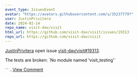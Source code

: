 ```yaml
---
event_type: IssuesEvent
avatar: "https://avatars.githubusercontent.com/u/35237779?"
user: JustinPrivitera
date: 2024-02-14
repo_name: visit-dav/visit
html_url: https://github.com/visit-dav/visit/issues/19313
repo_url: https://github.com/visit-dav/visit
---
```


<a href='https://github.com/JustinPrivitera' target='_blank'>JustinPrivitera</a> open issue <a href='https://github.com/visit-dav/visit/issues/19313' target='_blank'>visit-dav/visit#19313</a>.

<p>The tests are broken: `No module named 'visit_testing'`</p><small>```...</small><a href='https://github.com/visit-dav/visit/issues/19313' target='_blank'>View Comment</a>